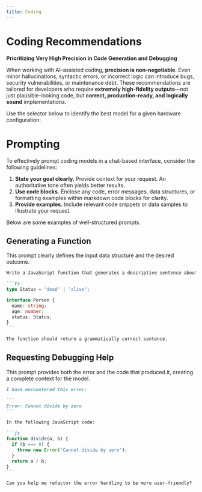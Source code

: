 ```yaml
---
title: Coding
---
```


# Coding Recommendations  
**Prioritizing Very High Precision in Code Generation and Debugging**

When working with AI-assisted coding, **precision is non-negotiable**. Even minor hallucinations, syntactic errors, or incorrect logic can introduce bugs, security vulnerabilities, or maintenance debt. These recommendations are tailored for developers who require **extremely high-fidelity outputs**—not just plausible-looking code, but **correct, production-ready, and logically sound** implementations.

Use the selector below to identify the best model for a given hardware configuration:

<script setup>
import ModelSelector from '../../../components/ModelSelector.vue'

const models = [
      { ramMin: 64, vramMin: 16, models: [{"Qwen3 Coder 30B A3B Instruct": { parameters: 30, quantization: 'BF16' }}], usefulness: 1.0},
      { ramMin: 32, vramMin: 16, models: [{"Qwen3 Coder 30B A3B Instruct": { parameters: 30, quantization: 'Q8_K_XL' }}], usefulness: 0.7},
      { ramMin: 32, vramMin: 6, models: [{"Qwen3 Coder 30B A3B Instruct": { parameters: 30, quantization: 'Q6_K_XL' }}], usefulness: 0.5},
      { ramMin: 16, vramMin: 4, models: [{"Qwen3 4B Instruct 2507": { parameters: 4, quantization: 'F16' }}], usefulness: 0.3},
      { ramMin: 16, vramMin: 0, models: [{"Qwen3 4B Instruct 2507": { parameters: 4, quantization: 'Q4_K_XL' }}], usefulness: 0},
    ]

</script>

<ModelSelector :modelDefinitions="models" />

# Prompting

To effectively prompt coding models in a chat-based interface, consider the following guidelines:

1.  **State your goal clearly.** Provide context for your request. An authoritative tone often yields better results.
2.  **Use code blocks.** Enclose any code, error messages, data structures, or formatting examples within markdown code blocks for clarity.
3.  **Provide examples.** Include relevant code snippets or data samples to illustrate your request.

Below are some examples of well-structured prompts.

## Generating a Function

This prompt clearly defines the input data structure and the desired outcome.

````md
Write a JavaScript function that generates a descriptive sentence about a person, given an input object with the following structure:

```ts
type Status = "dead" | "alive";

interface Person {
  name: string;
  age: number;
  status: Status;
}
```

The function should return a grammatically correct sentence.
````

## Requesting Debugging Help

This prompt provides both the error and the code that produced it, creating a complete context for the model.

````md
I have encountered this error:

```
Error: Cannot divide by zero
```

In the following JavaScript code:

```js
function divide(a, b) {
  if (b === 0) {
    throw new Error("Cannot divide by zero");
  }
  return a / b;
}
```

Can you help me refactor the error handling to be more user-friendly?
````